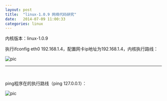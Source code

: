 ```yaml
---
layout: post
title:  "linux-1.0.9 网络代码研究"
date:   2014-07-09 11:00:33
categories: linux
---
```


内核版本：linux-1.0.9

执行ifconfig eth0 192.168.1.4，配置网卡ip地址为192.168.1.4，内核执行路线：

![pic](http://fillzero.qiniudn.com/2014_10_08_kernel_ne2k_ifconfig_road.jpg)

<hr>
<br>

ping程序在的执行路线（ping 127.0.0.1）：

![pic](http://fillzero.qiniudn.com/2014_10_08_linux_1.0.9_ping_road.jpg)